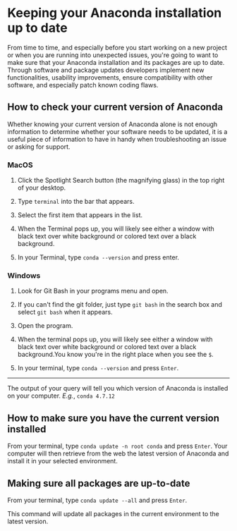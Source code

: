 # Keeping your Anaconda installation up to date

From time to time, and especially before you start working on a new project or when you are running into unexpected issues, you're going to want to make sure that your Anaconda installation and its packages are up to date. Through software and package updates developers implement new functionalities, usability improvements, ensure compatibility with other software, and especially patch known coding flaws.

## How to check your current version of Anaconda

Whether knowing your current version of Anaconda alone is not enough information to determine whether your software needs to be updated, it is a useful piece of information to have in handy when troubleshooting an issue or asking for support.

### MacOS

1. Click the Spotlight Search button (the magnifying glass) in the top right of your desktop.

2. Type `terminal` into the bar that appears.

3. Select the first item that appears in the list.

4. When the Terminal pops up, you will likely see either a window with black text over white background or colored text over a black background.

5. In your Terminal, type `conda --version` and press enter. 


### Windows

1. Look for Git Bash in your programs menu and open.

2. If you can't find the git folder, just type `git bash` in the search box and select `git bash` when it appears.

3. Open the program.

4. When the terminal pops up, you will likely see either a window with black text over white background or colored text over a black background.You know you're in the right place when you see the `$`.

5. In your terminal, type `conda --version` and press `Enter`. 

---

The output of your query will tell you which version of Anaconda is installed on your computer. _E.g._, `conda 4.7.12` 

## How to make sure you have the current version installed

From your terminal, type `conda update -n root conda` and press `Enter`. Your computer will then retrieve from the web the latest version of Anaconda and install it in your selected environment. 

## Making sure all packages are up-to-date

From your terminal, type `conda update --all` and press `Enter`. 

This command will update all packages in the current environment to the latest version. 